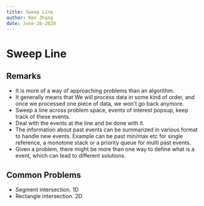 ```yaml
---
title: Sweep Line
author: Ren Zhang
date: June-26-2020
---  
```


# Sweep Line  

## Remarks 
+ It is more of a way of approaching problems than an algorithm.
+ It generally means that We will process data in some kind of order, and once we processed one piece of data, we won't go back anymore. 
+ Sweep a line across problem space, events of interest popsup, keep track of these events.
+ Deal with the events at the line and be done with it. 
+ The information about past events can be summarized in various format to handle new events. Example can be past min/max etc for single reference, a monotone stack or a priority queue for multi past events. 
+ Given a problem, there might be more than one way to define what is a event, which can lead to different solutions.  

## Common Problems  
+ Segment intersection. 1D
+ Rectangle intersection. 2D

